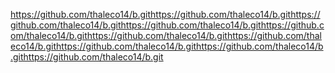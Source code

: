 https://github.com/thaleco14/b.githttps://github.com/thaleco14/b.githttps://github.com/thaleco14/b.githttps://github.com/thaleco14/b.githttps://github.com/thaleco14/b.githttps://github.com/thaleco14/b.githttps://github.com/thaleco14/b.githttps://github.com/thaleco14/b.githttps://github.com/thaleco14/b.githttps://github.com/thaleco14/b.git

